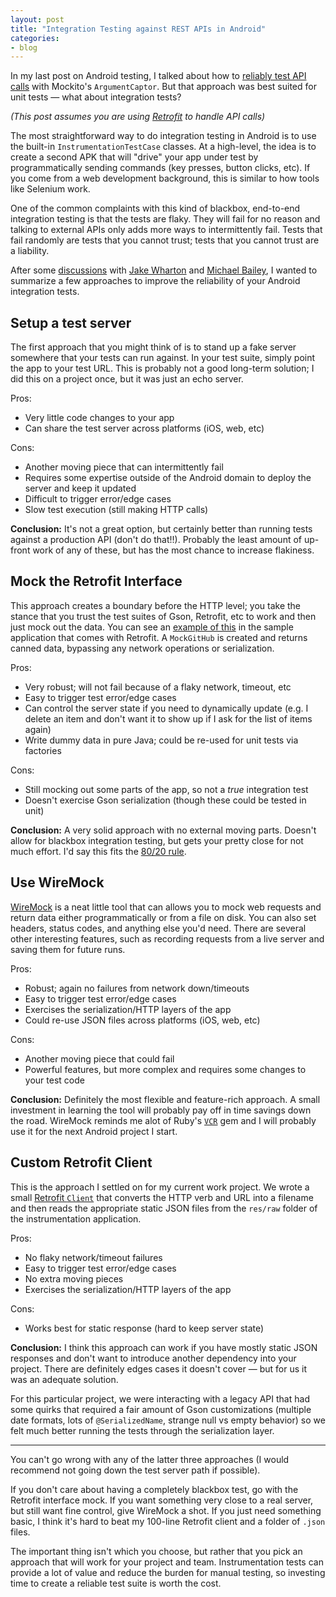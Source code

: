 ```yaml
---
layout: post
title: "Integration Testing against REST APIs in Android"
categories:
- blog
---
```


In my last post on Android testing, I talked about how to 
[reliably test API calls][rt] with Mockito's `ArgumentCaptor`. But that approach
was best suited for unit tests &mdash; what about integration tests?

*(This post assumes you are using [Retrofit][rf] to handle API calls)*

The most straightforward way to do integration testing in Android is to use
the built-in `InstrumentationTestCase` classes. At a high-level, the idea is
to create a second APK that will "drive" your app under test by 
programmatically sending commands (key presses, button clicks, etc). If you
come from a web development background, this is similar to how tools like
Selenium work.

One of the common complaints with this kind of blackbox, end-to-end
integration testing is that the tests are flaky. They will fail for no reason
and talking to external APIs only adds more ways to intermittently fail.
Tests that fail randomly are tests that you cannot trust; tests that
you cannot trust are a liability.

After some [discussions][d] with [Jake Wharton][jw] and [Michael Bailey][mb], I 
wanted to summarize a few approaches to improve the reliability of your Android 
integration tests.

## Setup a test server

The first approach that you might think of is to stand up a fake server somewhere
that your tests can run against. In your test suite, simply point the app to 
your test URL. This is probably not a good long-term solution; I did this on a
project once, but it was just an echo server.

Pros:

* Very little code changes to your app 
* Can share the test server across platforms (iOS, web, etc)

Cons:

* Another moving piece that can intermittently fail
* Requires some expertise outside of the Android domain to deploy the server
and keep it updated
* Difficult to trigger error/edge cases
* Slow test execution (still making HTTP calls)


**Conclusion:**
It's not a great option, but certainly better than running tests against a 
production API (don't do that!!). Probably the least amount of up-front work
of any of these, but has the most chance to increase flakiness.

## Mock the Retrofit Interface

This approach creates a boundary before the HTTP level; you take the stance
that you trust the test suites of Gson, Retrofit, etc to work and then just
mock out the data. You can see an [example of this][mi] in the sample 
application that comes with Retrofit. A `MockGitHub` is created and returns 
canned data, bypassing any network operations or serialization.

Pros:

* Very robust; will not fail because of a flaky network, timeout, etc
* Easy to trigger test error/edge cases
* Can control the server state if you need to dynamically update (e.g.
I delete an item and don't want it to show up if I ask for the list of items 
again)
* Write dummy data in pure Java; could be re-used for unit tests via factories

Cons:

* Still mocking out some parts of the app, so not a *true* integration test
* Doesn't exercise Gson serialization (though these could be tested in unit)

**Conclusion:**
A very solid approach with no external moving parts. Doesn't allow for blackbox
integration testing, but gets your pretty close for not much effort. I'd say
this fits the [80/20 rule][par].

## Use WireMock

[WireMock][wm] is a neat little tool that can allows you to mock web requests
and return data either programmatically or from a file on disk. You can also set
headers, status codes, and anything else you'd need. There are several other
interesting features, such as recording requests from a live server and saving 
them for future runs.

Pros:

* Robust; again no failures from network down/timeouts
* Easy to trigger test error/edge cases
* Exercises the serialization/HTTP layers of the app
* Could re-use JSON files across platforms (iOS, web, etc)

Cons:

* Another moving piece that could fail
* Powerful features, but more complex and requires some changes to your test code

**Conclusion:**
Definitely the most flexible and feature-rich approach. A small investment in
learning the tool will probably pay off in time savings down the road.
WireMock reminds me alot of Ruby's [`VCR`][vcr] gem and I will probably use it 
for the next Android project I start.

## Custom Retrofit Client

This is the approach I settled on for my current work project. We wrote a small
[Retrofit `Client`][ljc] that converts the HTTP verb and URL into a filename and
then reads the appropriate static JSON files from the `res/raw` folder of the
instrumentation application.

Pros:

* No flaky network/timeout failures
* Easy to trigger test error/edge cases
* No extra moving pieces
* Exercises the serialization/HTTP layers of the app

Cons:

* Works best for static response (hard to keep server state)

**Conclusion:**
I think this approach can work if you have mostly static JSON responses and don't
want to introduce another dependency into your project. There are definitely 
edges cases it doesn't cover &mdash; but for us it was an adequate solution.

For this particular project, we were interacting with a legacy API that had
some quirks that required a fair amount of Gson customizations (multiple date formats,
lots of `@SerializedName`, strange null vs empty behavior) so we felt much 
better running the tests through the serialization layer.

---

You can't go wrong with any of the latter three approaches (I would recommend
not going down the test server path if possible).

If you don't care about having a completely blackbox test, go with the Retrofit
interface mock. If you want something very close to a real server, but still
want fine control, give WireMock a shot. If you just need something basic, I
think it's hard to beat my 100-line Retrofit client and a folder of `.json`
files.

The important thing isn't which you choose, but rather that you pick an approach
that will work for your project and team. Instrumentation tests can provide a lot
of value and reduce the burden for manual testing, so investing time to create
a reliable test suite is worth the cost.

[d]: https://twitter.com/_swanson/status/437703758139506688
[jw]: https://twitter.com/JakeWharton
[mb]: https://twitter.com/yogurtearl
[rf]: https://github.com/square/retrofit
[mi]: https://github.com/square/retrofit/blob/master/retrofit-samples/mock-github-client/src/main/java/com/example/retrofit/GitHubClient.java
[par]: http://en.wikipedia.org/wiki/Pareto_principle
[wm]: http://wiremock.org/
[ljc]: https://gist.github.com/swanson/7dee3f3474e30fe8f15c
[rt]: http://mdswanson.com/blog/2013/12/16/reliable-android-http-testing-with-retrofit-and-mockito.html
[vcr]: https://github.com/vcr/vcr

